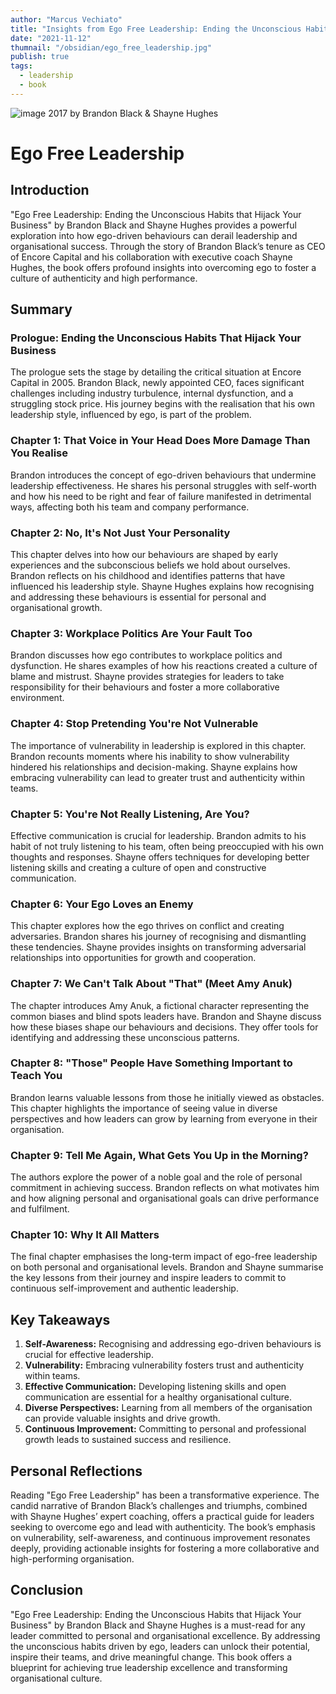 ```yaml
---
author: "Marcus Vechiato"
title: "Insights from Ego Free Leadership: Ending the Unconscious Habits that Hijack Your Business"
date: "2021-11-12"
thumnail: "/obsidian/ego_free_leadership.jpg"
publish: true
tags: 
  - leadership
  - book
--- 
```

 ![image](/obsidian/ego_free_leadership.jpg)
2017 by Brandon Black & Shayne Hughes
# Ego Free Leadership

## Introduction

"Ego Free Leadership: Ending the Unconscious Habits that Hijack Your Business" by Brandon Black and Shayne Hughes provides a powerful exploration into how ego-driven behaviours can derail leadership and organisational success. Through the story of Brandon Black’s tenure as CEO of Encore Capital and his collaboration with executive coach Shayne Hughes, the book offers profound insights into overcoming ego to foster a culture of authenticity and high performance.

## Summary

### Prologue: Ending the Unconscious Habits That Hijack Your Business

The prologue sets the stage by detailing the critical situation at Encore Capital in 2005. Brandon Black, newly appointed CEO, faces significant challenges including industry turbulence, internal dysfunction, and a struggling stock price. His journey begins with the realisation that his own leadership style, influenced by ego, is part of the problem.

### Chapter 1: That Voice in Your Head Does More Damage Than You Realise

Brandon introduces the concept of ego-driven behaviours that undermine leadership effectiveness. He shares his personal struggles with self-worth and how his need to be right and fear of failure manifested in detrimental ways, affecting both his team and company performance.

### Chapter 2: No, It's Not Just Your Personality

This chapter delves into how our behaviours are shaped by early experiences and the subconscious beliefs we hold about ourselves. Brandon reflects on his childhood and identifies patterns that have influenced his leadership style. Shayne Hughes explains how recognising and addressing these behaviours is essential for personal and organisational growth.

### Chapter 3: Workplace Politics Are Your Fault Too

Brandon discusses how ego contributes to workplace politics and dysfunction. He shares examples of how his reactions created a culture of blame and mistrust. Shayne provides strategies for leaders to take responsibility for their behaviours and foster a more collaborative environment.

### Chapter 4: Stop Pretending You're Not Vulnerable

The importance of vulnerability in leadership is explored in this chapter. Brandon recounts moments where his inability to show vulnerability hindered his relationships and decision-making. Shayne explains how embracing vulnerability can lead to greater trust and authenticity within teams.

### Chapter 5: You're Not Really Listening, Are You?

Effective communication is crucial for leadership. Brandon admits to his habit of not truly listening to his team, often being preoccupied with his own thoughts and responses. Shayne offers techniques for developing better listening skills and creating a culture of open and constructive communication.

### Chapter 6: Your Ego Loves an Enemy

This chapter explores how the ego thrives on conflict and creating adversaries. Brandon shares his journey of recognising and dismantling these tendencies. Shayne provides insights on transforming adversarial relationships into opportunities for growth and cooperation.

### Chapter 7: We Can't Talk About "That" (Meet Amy Anuk)

The chapter introduces Amy Anuk, a fictional character representing the common biases and blind spots leaders have. Brandon and Shayne discuss how these biases shape our behaviours and decisions. They offer tools for identifying and addressing these unconscious patterns.

### Chapter 8: "Those" People Have Something Important to Teach You

Brandon learns valuable lessons from those he initially viewed as obstacles. This chapter highlights the importance of seeing value in diverse perspectives and how leaders can grow by learning from everyone in their organisation.

### Chapter 9: Tell Me Again, What Gets You Up in the Morning?

The authors explore the power of a noble goal and the role of personal commitment in achieving success. Brandon reflects on what motivates him and how aligning personal and organisational goals can drive performance and fulfilment.

### Chapter 10: Why It All Matters

The final chapter emphasises the long-term impact of ego-free leadership on both personal and organisational levels. Brandon and Shayne summarise the key lessons from their journey and inspire leaders to commit to continuous self-improvement and authentic leadership.

## Key Takeaways

1. **Self-Awareness:** Recognising and addressing ego-driven behaviours is crucial for effective leadership.
2. **Vulnerability:** Embracing vulnerability fosters trust and authenticity within teams.
3. **Effective Communication:** Developing listening skills and open communication are essential for a healthy organisational culture.
4. **Diverse Perspectives:** Learning from all members of the organisation can provide valuable insights and drive growth.
5. **Continuous Improvement:** Committing to personal and professional growth leads to sustained success and resilience.

## Personal Reflections

Reading "Ego Free Leadership" has been a transformative experience. The candid narrative of Brandon Black’s challenges and triumphs, combined with Shayne Hughes’ expert coaching, offers a practical guide for leaders seeking to overcome ego and lead with authenticity. The book’s emphasis on vulnerability, self-awareness, and continuous improvement resonates deeply, providing actionable insights for fostering a more collaborative and high-performing organisation.

## Conclusion

"Ego Free Leadership: Ending the Unconscious Habits that Hijack Your Business" by Brandon Black and Shayne Hughes is a must-read for any leader committed to personal and organisational excellence. By addressing the unconscious habits driven by ego, leaders can unlock their potential, inspire their teams, and drive meaningful change. This book offers a blueprint for achieving true leadership excellence and transforming organisational culture.
